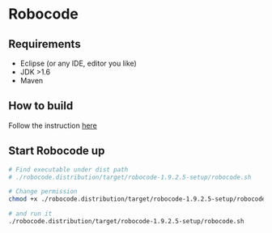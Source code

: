 # Robocode

## Requirements
* Eclipse (or any IDE, editor you like)
* JDK >1.6
* Maven

## How to build
Follow the instruction [here](http://robowiki.net/wiki/Robocode/Developers_Guide_for_building_Robocode#Checking_out_sources_from_GitHub)

## Start Robocode up
```bash
# Find executable under dist path
# ./robocode.distribution/target/robocode-1.9.2.5-setup/robocode.sh

# Change permission
chmod +x ./robocode.distribution/target/robocode-1.9.2.5-setup/robocode.sh

# and run it
./robocode.distribution/target/robocode-1.9.2.5-setup/robocode.sh

```